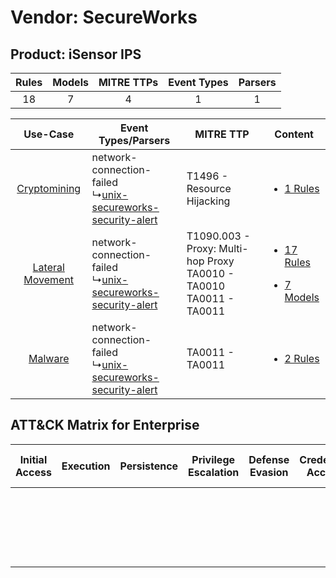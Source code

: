 Vendor: SecureWorks
===================
Product: iSensor IPS
--------------------
| Rules | Models | MITRE TTPs | Event Types | Parsers |
|:-----:|:------:|:----------:|:-----------:|:-------:|
|  18   |   7    |     4      |      1      |    1    |

|    Use-Case    | Event Types/Parsers    | MITRE TTP    | Content    |
|:----:| ---- | ---- | ---- |
|     [Cryptomining](../../../UseCases/uc_cryptomining.md)     |  network-connection-failed<br> ↳[unix-secureworks-security-alert](Ps/pC_unixsecureworkssecurityalert.md)<br> | T1496 - Resource Hijacking<br>    | [<ul><li>1 Rules</li></ul>](RM/r_m_secureworks_isensor_ips_Cryptomining.md)    |
| [Lateral Movement](../../../UseCases/uc_lateral_movement.md) |  network-connection-failed<br> ↳[unix-secureworks-security-alert](Ps/pC_unixsecureworkssecurityalert.md)<br> | T1090.003 - Proxy: Multi-hop Proxy<br>TA0010 - TA0010<br>TA0011 - TA0011<br> | [<ul><li>17 Rules</li></ul><ul><li>7 Models</li></ul>](RM/r_m_secureworks_isensor_ips_Lateral_Movement.md) |
|          [Malware](../../../UseCases/uc_malware.md)          |  network-connection-failed<br> ↳[unix-secureworks-security-alert](Ps/pC_unixsecureworkssecurityalert.md)<br> | TA0011 - TA0011<br>    | [<ul><li>2 Rules</li></ul>](RM/r_m_secureworks_isensor_ips_Malware.md)    |

ATT&CK Matrix for Enterprise
----------------------------
| Initial Access | Execution | Persistence | Privilege Escalation | Defense Evasion | Credential Access | Discovery | Lateral Movement | Collection | Command and Control                                                                                                                       | Exfiltration | Impact                                                                  |
| -------------- | --------- | ----------- | -------------------- | --------------- | ----------------- | --------- | ---------------- | ---------- | ----------------------------------------------------------------------------------------------------------------------------------------- | ------------ | ----------------------------------------------------------------------- |
|                |           |             |                      |                 |                   |           |                  |            | [Proxy: Multi-hop Proxy](https://attack.mitre.org/techniques/T1090/003)<br><br>[Proxy](https://attack.mitre.org/techniques/T1090)<br><br> |              | [Resource Hijacking](https://attack.mitre.org/techniques/T1496)<br><br> |